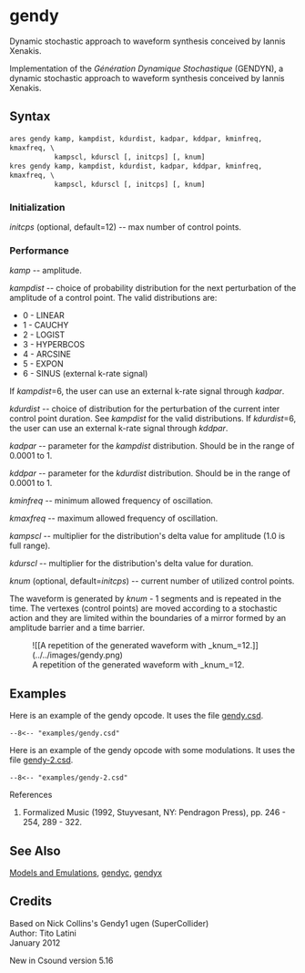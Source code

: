 <!--
id:gendy
category:Signal Generators:Models and Emulations
-->
# gendy
Dynamic stochastic approach to waveform synthesis conceived by Iannis Xenakis.

Implementation of the _Génération Dynamique Stochastique_ (GENDYN), a dynamic stochastic approach to waveform synthesis conceived by Iannis Xenakis.

## Syntax
``` csound-orc
ares gendy kamp, kampdist, kdurdist, kadpar, kddpar, kminfreq, kmaxfreq, \
           kampscl, kdurscl [, initcps] [, knum]
kres gendy kamp, kampdist, kdurdist, kadpar, kddpar, kminfreq, kmaxfreq, \
           kampscl, kdurscl [, initcps] [, knum]
```

### Initialization

_initcps_ (optional, default=12) -- max number of control points.

### Performance

_kamp_ -- amplitude.

_kampdist_ -- choice of probability distribution for the next perturbation of the amplitude of a control point. The valid distributions are:

* 0 - LINEAR
* 1 - CAUCHY
* 2 - LOGIST
* 3 - HYPERBCOS
* 4 - ARCSINE
* 5 - EXPON
* 6 - SINUS (external k-rate signal)

If _kampdist_=6, the user can use an external k-rate signal through _kadpar_.

_kdurdist_ -- choice of distribution for the perturbation of the current inter control point duration. See _kampdist_ for the valid distributions. If _kdurdist_=6, the user can use an external k-rate signal through _kddpar_.

_kadpar_ -- parameter for the _kampdist_ distribution. Should be in the range of 0.0001 to 1.

_kddpar_ -- parameter for the _kdurdist_ distribution. Should be in the range of 0.0001 to 1.

_kminfreq_ -- minimum allowed frequency of oscillation.

_kmaxfreq_ -- maximum allowed frequency of oscillation.

_kampscl_ -- multiplier for the distribution's delta value for amplitude (1.0 is full range).

_kdurscl_ -- multiplier for the distribution's delta value for duration.

_knum_ (optional, default=_initcps_) -- current number of utilized control points.

The waveform is generated by _knum_ - 1 segments and is repeated in the time. The vertexes (control points) are moved according to a stochastic action and they are limited within the boundaries of a mirror formed by an amplitude barrier and a time barrier.

<figure markdown="span">
![[A repetition of the generated waveform with _knum_=12.]](../../images/gendy.png)
<figcaption>A repetition of the generated waveform with _knum_=12.</figcaption>
</figure>

## Examples

Here is an example of the gendy opcode. It uses the file
[gendy.csd](../../examples/gendy.csd).

``` csound-orc title="Example of the gendy opcode." linenums="1"
--8<-- "examples/gendy.csd"
```

Here is an example of the gendy opcode with some modulations. It uses the file
[gendy-2.csd](../../examples/gendy-2.csd).

``` csound-orc title="Example of the gendy opcode with some modulations." linenums="1"
--8<-- "examples/gendy-2.csd"
```

References

1.   Formalized Music (1992, Stuyvesant, NY: Pendragon Press), pp. 246 - 254, 289 - 322.

## See Also

[Models and Emulations](../../siggen/models), [gendyc](../../opcodes/gendyc), [gendyx](../../opcodes/gendyx)

## Credits

Based on Nick Collins's Gendy1 ugen (SuperCollider)<br>
Author: Tito Latini<br>
January 2012<br>

New in Csound version 5.16
